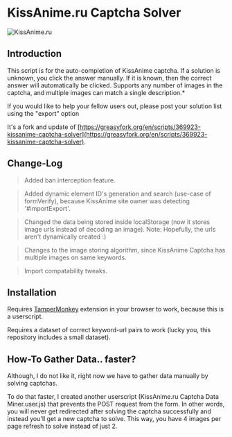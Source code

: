 # KissAnime.ru Captcha Solver

![KissAnime.ru](https://i.imgur.com/Uq4KHkL.png)


## Introduction

This script is for the auto-completion of KissAnime captcha. If a solution is unknown, you click the answer manually. If it is known, then the correct answer will automatically be clicked. Supports any number of images in the captcha, and multiple images can match a single description.*

If you would like to help your fellow users out, please post your solution list using the "export" option

It's a fork and update of [https://greasyfork.org/en/scripts/369923-kissanime-captcha-solver](https://greasyfork.org/en/scripts/369923-kissanime-captcha-solver).

## Change-Log

> Added ban interception feature.

> Added dynamic element ID's generation and search (use-case of formVerify), because KissAnime site owner was detecting '#importExport'.

> Changed the data being stored inside localStorage (now it stores image urls instead of decoding an image). Note: Hopefully, the urls aren't dynamically created :)

> Changes to the image storing algorithm, since KissAnime Captcha has multiple images on same keywords.

> Import compatability tweaks.

## Installation

Requires [TamperMonkey](https://tampermonkey.net) extension in your browser to work, because this is a userscript.

Requires a dataset of correct keyword-url pairs to work (lucky you, this repository includes a small dataset).

## How-To Gather Data.. faster?

Although, I do not like it, right now we have to gather data manually by solving captchas. 

To do that faster, I created another userscript (KissAnime.ru Captcha Data Miner.user.js) that prevents the POST request from the form. In other words, you will never get redirected after solving the captcha successfully and instead you'll get a new captcha to solve. This way, you have 4 images per page refresh to solve instead of just 2.